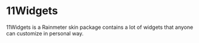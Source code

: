 # 11Widgets
11Widgets is a Rainmeter skin package contains a lot of widgets that anyone can customize in personal way.
